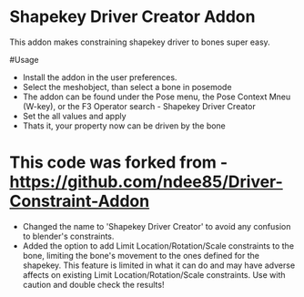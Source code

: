 # Shapekey Driver Creator Addon
This addon makes constraining shapekey driver to bones super easy.

#Usage
- Install the addon in the user preferences.
- Select the meshobject, than select a bone in posemode
- The addon can be found under the Pose menu, the Pose Context Mneu (W-key), or the F3 Operator search - Shapekey Driver Creator
- Set the all values and apply
- Thats it, your property now can be driven by the bone

# This code was forked from - https://github.com/ndee85/Driver-Constraint-Addon 
- Changed the name to 'Shapekey Driver Creator' to avoid any confusion to blender's constraints.
- Added the option to add Limit Location/Rotation/Scale constraints to the bone, limiting the
  bone's movement to the ones defined for the shapekey. This feature is limited in what it can
  do and may have adverse affects on existing Limit Location/Rotation/Scale constraints. Use with
  caution and double check the results!
  
